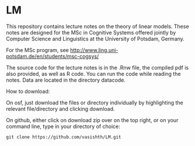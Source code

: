 # LM

This repository contains lecture notes on the theory of linear models. These notes are designed for the 
MSc in Cognitive Systems offered jointly by Computer Science and Linguistics at the University of Potsdam, Germany.

For the MSc program, see http://www.ling.uni-potsdam.de/en/students/msc-cogsys/

The source code for the lecture notes is in the .Rnw file, the compiled pdf is also provided, as well as R code. You can run the code while reading the notes. Data are located in the directory datacode.

How to download: 

On osf, just download the files or directory individually by highlighting the relevant file/directory and clicking download.

On github, either click on download zip over on the top right, or on your command line, type in your directory of choice:

    git clone https://github.com/vasishth/LM.git


